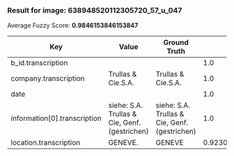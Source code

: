 ### Result for image: 638948520112305720_57_u_047
Average Fuzzy Score: **0.9846153846153847**
<small>

| Key | Value | Ground Truth | Score |
| --- | --- | --- | --- |
| b_id.transcription |  |  | 1.0 |
| company.transcription | Trullas & Cie.S.A. | Trullas & Cie.S.A. | 1.0 |
| date |  |  | 1.0 |
| information[0].transcription | siehe: S.A. Trullas & Cie, Genf. (gestrichen) | siehe: S.A. Trullas & Cie, Genf. (gestrichen) | 1.0 |
| location.transcription | GENEVE. | GENEVE | 0.923076923076923 |

</small>
